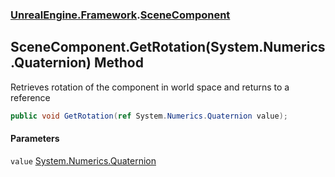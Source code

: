### [UnrealEngine.Framework](./UnrealEngine-Framework.md 'UnrealEngine.Framework').[SceneComponent](./SceneComponent.md 'UnrealEngine.Framework.SceneComponent')
## SceneComponent.GetRotation(System.Numerics.Quaternion) Method
Retrieves rotation of the component in world space and returns to a reference  
```csharp
public void GetRotation(ref System.Numerics.Quaternion value);
```
#### Parameters
<a name='UnrealEngine-Framework-SceneComponent-GetRotation(System-Numerics-Quaternion)-value'></a>
`value` [System.Numerics.Quaternion](https://docs.microsoft.com/en-us/dotnet/api/System.Numerics.Quaternion 'System.Numerics.Quaternion')  
  
